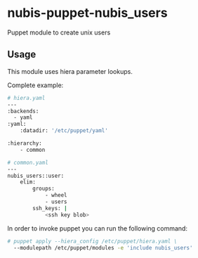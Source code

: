 # nubis-puppet-nubis_users

Puppet module to create unix users

## Usage

This module uses hiera parameter lookups.

Complete example:

```bash
# hiera.yaml
---
:backends:
  - yaml
:yaml:
    :datadir: '/etc/puppet/yaml'

:hierarchy:
    - common
```

```bash
# common.yaml
---
nubis_users::user:
    elim:
        groups:
            - wheel
            - users
        ssh_keys: |
            <ssh key blob>

```

In order to invoke puppet you can run the following command:

```bash
# puppet apply --hiera_config /etc/puppet/hiera.yaml \
  --modulepath /etc/puppet/modules -e 'include nubis_users'
```
